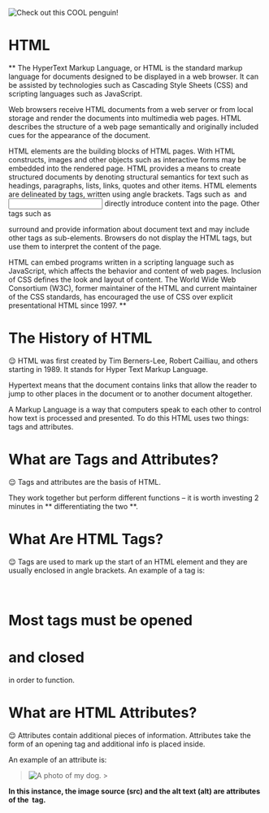 ![Check out this COOL penguin!](https://cdn.lynda.com/course/170427/170427-637363828865101045-16x9.jpg)
# HTML #

** The HyperText Markup Language, or HTML is the standard markup language for documents designed to be displayed in a web browser. It can be assisted by technologies such as Cascading Style Sheets (CSS) and scripting languages such as JavaScript.

Web browsers receive HTML documents from a web server or from local storage and render the documents into multimedia web pages. HTML describes the structure of a web page semantically and originally included cues for the appearance of the document.

HTML elements are the building blocks of HTML pages. With HTML constructs, images and other objects such as interactive forms may be embedded into the rendered page. HTML provides a means to create structured documents by denoting structural semantics for text such as headings, paragraphs, lists, links, quotes and other items. HTML elements are delineated by tags, written using angle brackets. Tags such as <img /> and <input /> directly introduce content into the page. Other tags such as <p> surround and provide information about document text and may include other tags as sub-elements. Browsers do not display the HTML tags, but use them to interpret the content of the page.

HTML can embed programs written in a scripting language such as JavaScript, which affects the behavior and content of web pages. Inclusion of CSS defines the look and layout of content. The World Wide Web Consortium (W3C), former maintainer of the HTML and current maintainer of the CSS standards, has encouraged the use of CSS over explicit presentational HTML since 1997. **
 
 
# The History of HTML #
:relieved:
HTML was first created by Tim Berners-Lee, Robert Cailliau, and others starting in 1989. It stands for Hyper Text Markup Language.

Hypertext means that the document contains links that allow the reader to jump to other places in the document or to another document altogether. 

A Markup Language is a way that computers speak to each other to control how text is processed and presented. To do this HTML uses two things: tags and attributes.

# What are Tags and Attributes? #
:relieved:
Tags and attributes are the basis of HTML.

They work together but perform different functions – it is worth investing 2 minutes in ** differentiating the two **.

 # What Are HTML Tags? #
 :relieved:
  Tags are used to mark up the start of an HTML element and they are usually enclosed in angle brackets. An example of a tag is:  <h1>  
 Most tags must be opened <h1> and closed </h1> in order to function. 

 # What are HTML Attributes? # 
 :relieved: 
Attributes contain additional pieces of information. Attributes take the form of an opening tag and additional info is placed inside.

An example of an attribute is:
> <img src="mydog.jpg" alt="A photo of my dog."> > 

 **In this instance, the image source (src) and the alt text (alt) are attributes of the <img> tag.**
